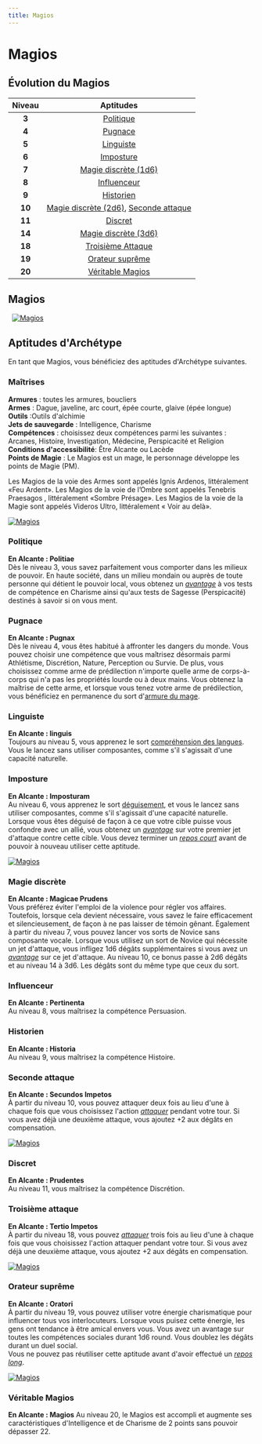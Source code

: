 ```yaml
---
title: Magios
---
```

# Magios

## Évolution du Magios

|Niveau|Aptitudes|
|:-:|:-:|
|**3**|[Politique](#politique)|
|**4**|[Pugnace](#pugnace)||
|**5**|[Linguiste](#linguiste)|
|**6**|[Imposture](#imposture)|
|**7**|[Magie discrète (1d6)](#magie-discrete)|
|**8**|[Influenceur](#influenceur)|
|**9**|[Historien](#historien)|
|**10**|[Magie discrète (2d6)](#magie-discrete), [Seconde attaque](#seconde-attaque)|
|**11**|[Discret](#discret)|
|**14**|[Magie discrète (3d6)](#magie-discrete)|
|**18**|[Troisième Attaque](#troisieme-attaque)|
|**19**|[Orateur suprême](#orateur-supreme)|
|**20**|[Véritable Magios](#veritable-magios)|

## Magios
&nbsp;
[![Magios](https://www.douaratil.fr/illustrations/archetype/magios300.jpeg)](https://www.douaratil.fr/illustrations/archetype/magios.jpeg)

## Aptitudes d'Archétype
En tant que Magios, vous bénéficiez des aptitudes d'Archétype suivantes.

### Maîtrises
**Armures** :  toutes les armures, boucliers  
**Armes** : Dague, javeline, arc court, épée courte, glaive (épée longue)  
**Outils** :Outils d'alchimie  
**Jets de sauvegarde** : Intelligence, Charisme  
**Compétences** : choisissez deux compétences parmi les suivantes : Arcanes, Histoire, Investigation, Médecine, Perspicacité et Religion  
**Conditions d'accessibilité**: Être Alcante ou Lacède  
**Points de Magie** : Le Magios est un mage, le personnage développe les points de Magie (PM).  

Les Magios de la voie des Armes sont appelés Ignis Ardenos, littéralement «Feu Ardent». Les Magios de la voie de l’Ombre sont appelés Tenebris Praesagos , littéralement «Sombre Présage». Les Magios de la voie de la Magie sont appelés Videros Ultro, littéralement « Voir au delà».

[![Magios](https://www.douaratil.fr/illustrations/archetype/magios2300.jpeg)](https://www.douaratil.fr/illustrations/archetype/magios2.jpeg)

### Politique  
**En Alcante : Politiae**  
Dès le niveau 3, vous savez parfaitement vous comporter dans les milieux de pouvoir. En haute société, dans un milieu mondain ou auprès de toute personne qui détient le pouvoir local, vous obtenez un [_avantage_](/utiliser-les-caracteristiques/#avantage-et-desavantage) à vos tests de compétence en Charisme ainsi qu'aux tests de Sagesse (Perspicacité) destinés à savoir si on vous ment.

### Pugnace  
**En Alcante : Pugnax**  
Dès le niveau 4, vous êtes habitué à affronter les dangers du monde. Vous pouvez choisir une compétence que vous maîtrisez désormais parmi Athlétisme, Discrétion, Nature, Perception ou Survie. De plus, vous choisissez comme arme de prédilection n'importe quelle arme de corps-à-corps qui n'a pas les propriétés lourde ou à deux mains. Vous obtenez la maîtrise de cette arme, et lorsque vous tenez votre arme de prédilection, vous bénéficiez en permanence du sort d'[armure du mage](/grimoire/armure-du-mage).

### Linguiste  
**En Alcante : linguis**  
Toujours au niveau 5, vous apprenez le sort [compréhension des langues](/grimoire/comprehension-des-langages). Vous le lancez sans utiliser composantes, comme s'il s'agissait d'une capacité naturelle.

### Imposture  
**En Alcante : Imposturam**  
Au niveau 6, vous apprenez le sort [déguisement](/grimoire/deguisement), et vous le lancez sans utiliser composantes, comme s'il s'agissait d'une capacité naturelle.  Lorsque vous êtes déguisé de façon à ce que votre cible puisse vous confondre avec un allié, vous obtenez un [_avantage_](/utiliser-les-caracteristiques/#avantage-et-desavantage) sur votre premier jet d'attaque contre cette cible. Vous devez terminer un [_repos court_](/gerer-la-sante-du-personnage/#repos-court) avant de pouvoir à nouveau utiliser cette aptitude.   

[![Magios](https://www.douaratil.fr/illustrations/archetype/magios3300.jpeg)](https://www.douaratil.fr/illustrations/archetype/magios3.jpeg)

### Magie discrète  
**En Alcante : Magicae Prudens**  
Vous préférez éviter l'emploi de la violence pour régler vos affaires. Toutefois, lorsque cela devient nécessaire, vous savez le faire efficacement et silencieusement, de façon à ne pas laisser de témoin gênant. Également à partir du niveau 7, vous pouvez lancer vos sorts de Novice sans composante vocale. Lorsque vous utilisez un sort de Novice qui nécessite un jet d'attaque, vous infligez 1d6 dégâts supplémentaires si vous avez un [_avantage_](/utiliser-les-caracteristiques/#avantage-et-desavantage) sur ce jet d'attaque. Au niveau 10, ce bonus passe à 2d6 dégâts et au niveau 14 à 3d6. Les dégâts sont du même type que ceux du sort.

### Influenceur
**En Alcante : Pertinenta**  
Au niveau 8, vous maîtrisez la compétence Persuasion.

### Historien
**En Alcante : Historia**  
Au niveau 9, vous maîtrisez la compétence Histoire.

### Seconde attaque  
**En Alcante : Secundos Impetos**  
À partir du niveau 10, vous pouvez attaquer deux fois au lieu d'une à chaque fois que vous choisissez l'action [_attaquer_](/combattre/#attaquer) pendant votre tour. Si vous avez déjà une deuxième attaque, vous ajoutez +2 aux dégâts en compensation.   

[![Magios](https://www.douaratil.fr/illustrations/archetype/magios4300.jpeg)](https://www.douaratil.fr/illustrations/archetype/magios4.jpeg)

### Discret
**En Alcante : Prudentes**  
Au niveau 11, vous maîtrisez la compétence Discrétion.

### Troisième attaque  
**En Alcante : Tertio Impetos**  
À partir du niveau 18, vous pouvez [_attaquer_](/combattre/#attaquer) trois fois au lieu d'une à chaque fois que vous choisissez l'action attaquer pendant votre tour. Si vous avez déjà une deuxième attaque, vous ajoutez +2 aux dégâts en compensation.

[![Magios](https://www.douaratil.fr/illustrations/archetype/magios5300.jpeg)](https://www.douaratil.fr/illustrations/archetype/magios5.jpeg)

### Orateur suprême  
**En Alcante : Oratori**  
À partir du niveau 19, vous pouvez utiliser votre énergie charismatique pour influencer tous vos interlocuteurs. Lorsque vous puisez cette énergie, les gens ont tendance à être amical envers vous. Vous avez un avantage sur toutes les compétences sociales durant 1d6 round. Vous doublez les dégâts durant un duel social.  
Vous ne pouvez pas réutiliser cette aptitude avant d'avoir effectué un [_repos long_](/gerer-la-sante-du-personnage/#repos-long).   

[![Magios](https://www.douaratil.fr/illustrations/archetype/magios6300.jpeg)](https://www.douaratil.fr/illustrations/archetype/magios6.jpeg)

### Véritable Magios  
**En Alcante : Magios**
Au niveau 20, le Magios est accompli et augmente ses caractéristiques d'Intelligence et de Charisme de 2 points sans pouvoir dépasser 22.
